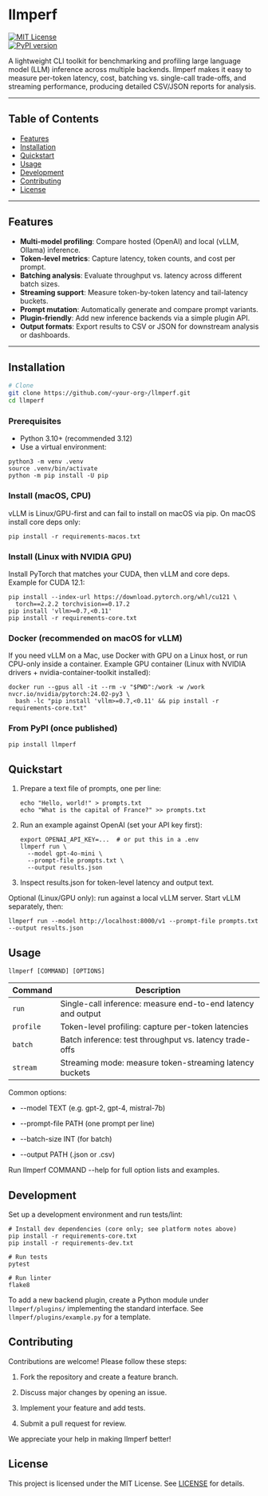# llmperf  
[![MIT License](https://img.shields.io/badge/license-MIT-blue.svg)](LICENSE)  
[![PyPI version](https://img.shields.io/badge/pypi-vllmperf-blue.svg)](https://pypi.org/project/llmperf)

A lightweight CLI toolkit for benchmarking and profiling large language model (LLM) inference across multiple backends. llmperf makes it easy to measure per-token latency, cost, batching vs. single-call trade-offs, and streaming performance, producing detailed CSV/JSON reports for analysis.

---

## Table of Contents
- [Features](#features)  
- [Installation](#installation)  
- [Quickstart](#quickstart)  
- [Usage](#usage)  
- [Development](#development)  
- [Contributing](#contributing)  
- [License](#license)  

---

## Features
- **Multi-model profiling**: Compare hosted (OpenAI) and local (vLLM, Ollama) inference.  
- **Token-level metrics**: Capture latency, token counts, and cost per prompt.  
- **Batching analysis**: Evaluate throughput vs. latency across different batch sizes.  
- **Streaming support**: Measure token-by-token latency and tail-latency buckets.  
- **Prompt mutation**: Automatically generate and compare prompt variants.  
- **Plugin-friendly**: Add new inference backends via a simple plugin API.  
- **Output formats**: Export results to CSV or JSON for downstream analysis or dashboards.  

---

## Installation

```bash
# Clone
git clone https://github.com/<your-org>/llmperf.git
cd llmperf
```

### Prerequisites

- Python 3.10+ (recommended 3.12)
- Use a virtual environment:
```
python3 -m venv .venv
source .venv/bin/activate
python -m pip install -U pip
```

### Install (macOS, CPU)

vLLM is Linux/GPU-first and can fail to install on macOS via pip. On macOS install core deps only:
```
pip install -r requirements-macos.txt
```

### Install (Linux with NVIDIA GPU)

Install PyTorch that matches your CUDA, then vLLM and core deps. Example for CUDA 12.1:
```
pip install --index-url https://download.pytorch.org/whl/cu121 \
  torch==2.2.2 torchvision==0.17.2
pip install 'vllm>=0.7,<0.11'
pip install -r requirements-core.txt
```

### Docker (recommended on macOS for vLLM)

If you need vLLM on a Mac, use Docker with GPU on a Linux host, or run CPU-only inside a container. Example GPU container (Linux with NVIDIA drivers + nvidia-container-toolkit installed):
```
docker run --gpus all -it --rm -v "$PWD":/work -w /work nvcr.io/nvidia/pytorch:24.02-py3 \
  bash -lc "pip install 'vllm>=0.7,<0.11' && pip install -r requirements-core.txt"
```

### From PyPI (once published)
```
pip install llmperf
```

## Quickstart

1. Prepare a text file of prompts, one per line:
    ```
    echo "Hello, world!" > prompts.txt
    echo "What is the capital of France?" >> prompts.txt
    ```
2. Run an example against OpenAI (set your API key first):
    ```
    export OPENAI_API_KEY=...  # or put this in a .env
    llmperf run \
      --model gpt-4o-mini \
      --prompt-file prompts.txt \
      --output results.json
    ```
3. Inspect results.json for token-level latency and output text.

Optional (Linux/GPU only): run against a local vLLM server. Start vLLM separately, then:
```
llmperf run --model http://localhost:8000/v1 --prompt-file prompts.txt --output results.json
```

## Usage

```
llmperf [COMMAND] [OPTIONS]
```
| Command   | Description                                                  |
| --------- | ------------------------------------------------------------ |
| `run`     | Single-call inference: measure end-to-end latency and output |
| `profile` | Token-level profiling: capture per-token latencies           |
| `batch`   | Batch inference: test throughput vs. latency trade-offs      |
| `stream`  | Streaming mode: measure token-streaming latency buckets      |

Common options:

- --model TEXT (e.g. gpt-2, gpt-4, mistral-7b)

- --prompt-file PATH (one prompt per line)

- --batch-size INT (for batch)

- --output PATH (.json or .csv)

Run llmperf COMMAND --help for full option lists and examples.

## Development

Set up a development environment and run tests/lint:
```
# Install dev dependencies (core only; see platform notes above)
pip install -r requirements-core.txt
pip install -r requirements-dev.txt

# Run tests
pytest

# Run linter
flake8
```

To add a new backend plugin, create a Python module under `llmperf/plugins/` implementing the standard interface. See `llmperf/plugins/example.py` for a template.

## Contributing

Contributions are welcome! Please follow these steps:

1. Fork the repository and create a feature branch.

2. Discuss major changes by opening an issue.

3. Implement your feature and add tests.

4. Submit a pull request for review.

We appreciate your help in making llmperf better!

## License

This project is licensed under the MIT License. See [LICENSE](https://img.shields.io/badge/license-MIT-blue.svg) for details.

